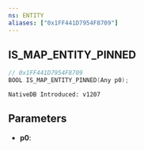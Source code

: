 ```yaml
---
ns: ENTITY
aliases: ["0x1FF441D7954F8709"]
---
```

## IS_MAP_ENTITY_PINNED

```c
// 0x1FF441D7954F8709
BOOL IS_MAP_ENTITY_PINNED(Any p0);
```

```
NativeDB Introduced: v1207
```

## Parameters
* **p0**:
